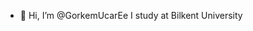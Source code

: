 - 👋 Hi, I’m @GorkemUcarEe
I study at Bilkent University

<!---
GorkemUcarEe/GorkemUcarEe is a ✨ special ✨ repository because its `README.md` (this file) appears on your GitHub profile.
You can click the Preview link to take a look at your changes.
--->
